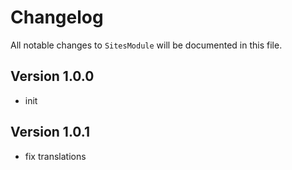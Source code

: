 # Changelog

All notable changes to `SitesModule` will be documented in this file.

## Version 1.0.0
- init

## Version 1.0.1
- fix translations